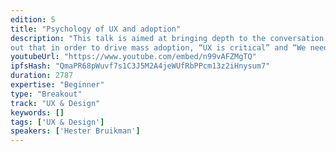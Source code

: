 ```yaml
---
edition: 5
title: "Psychology of UX and adoption"
description: "This talk is aimed at bringing depth to the conversation of mass adoption by defining concepts such as ‘UX’, ‘Education’, and ‘User’. It is commonly pointed 
out that in order to drive mass adoption, “UX is critical” and “We need to educate users”. Is this true? What does this look like in practice? And what can we do to get the UX right? In this talk I’ll provide actionable suggestions based on  stablished frameworks on the psychology of technology adoption as well as anecdotes from UX research at Status; where over the last year we have surveyed over 300 people, talked to ca. 50 people in usability testing and field research, and received numerous valuable requests in Status’ public channels. Suggestions include for example how to design user interfaces in which people can safely learn from mistakes and interactions that satisfy the human need to connect with family and friends."
youtubeUrl: "https://www.youtube.com/embed/n99vAFZMgTQ"
ipfsHash: "QmaPR68pWuvf7s1C3J5M2A4jeWUfRbPPcm13z2iHnysum7"
duration: 2787
expertise: "Beginner"
type: "Breakout"
track: "UX & Design"
keywords: []
tags: ['UX & Design']
speakers: ['Hester Bruikman']
---
```

